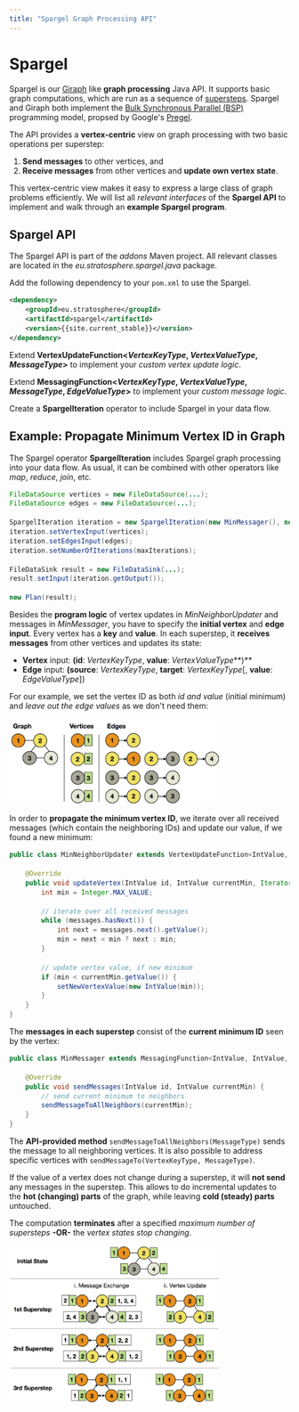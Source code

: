 ```yaml
---
title: "Spargel Graph Processing API"
---
```


Spargel
=======

Spargel is our [Giraph](http://giraph.apache.org) like **graph processing** Java API. It supports basic graph computations, which are run as a sequence of [supersteps](iterations.html#supersteps). Spargel and Giraph both implement the [Bulk Synchronous Parallel (BSP)](https://en.wikipedia.org/wiki/Bulk_Synchronous_Parallel) programming model, propsed by Google's [Pregel](http://googleresearch.blogspot.de/2009/06/large-scale-graph-computing-at-google.html).

The API provides a **vertex-centric** view on graph processing with two basic operations per superstep:

  1. **Send messages** to other vertices, and
  2. **Receive messages** from other vertices and **update own vertex state**.

This vertex-centric view makes it easy to express a large class of graph problems efficiently. We will list all *relevant interfaces* of the **Spargel API** to implement and walk through an **example Spargel program**.

Spargel API
-----------

The Spargel API is part of the *addons* Maven project. All relevant classes are located in the *eu.stratosphere.spargel.java* package.

Add the following dependency to your `pom.xml` to use the Spargel.

```xml
<dependency>
	<groupId>eu.stratosphere</groupId>
	<artifactId>spargel</artifactId>
	<version>{{site.current_stable}}</version>
</dependency>
```

Extend **VertexUpdateFunction&lt;***VertexKeyType*, *VertexValueType*, *MessageType***&gt;** to implement your *custom vertex update logic*.

Extend **MessagingFunction&lt;***VertexKeyType*, *VertexValueType*, *MessageType*, *EdgeValueType***&gt;** to implement your *custom message logic*.

Create a **SpargelIteration** operator to include Spargel in your data flow.

Example: Propagate Minimum Vertex ID in Graph
---------------------------------------------

The Spargel operator **SpargelIteration** includes Spargel graph processing into your data flow. As usual, it can be combined with other operators like *map*, *reduce*, *join*, etc.

```java
FileDataSource vertices = new FileDataSource(...);
FileDataSource edges = new FileDataSource(...);

SpargelIteration iteration = new SpargelIteration(new MinMessager(), new MinNeighborUpdater());
iteration.setVertexInput(vertices);
iteration.setEdgesInput(edges);
iteration.setNumberOfIterations(maxIterations);

FileDataSink result = new FileDataSink(...);
result.setInput(iteration.getOutput());

new Plan(result);
```

Besides the **program logic** of vertex updates in *MinNeighborUpdater* and messages in *MinMessager*, you have to specify the **initial vertex** and **edge input**. Every vertex has a **key** and **value**. In each superstep, it **receives messages** from other vertices and updates its state:

  - **Vertex** input: **(id**: *VertexKeyType*, **value**: *VertexValueType***)**
  - **Edge** input: **(source**: *VertexKeyType*, **target**: *VertexKeyType*[, **value**: *EdgeValueType*])

For our example, we set the vertex ID as both *id and value* (initial minimum) and *leave out the edge values* as we don't need them:

<p class="text-center">
    <img alt="Spargel Example Input" width="75%" src="img/spargel_example_input.png" />
</p>

In order to **propagate the minimum vertex ID**, we iterate over all received messages (which contain the neighboring IDs) and update our value, if we found a new minimum:

```java
public class MinNeighborUpdater extends VertexUpdateFunction<IntValue, IntValue, IntValue> {
	
	@Override
	public void updateVertex(IntValue id, IntValue currentMin, Iterator<IntValue> messages) {
		int min = Integer.MAX_VALUE;

		// iterate over all received messages
		while (messages.hasNext()) {
			int next = messages.next().getValue();
			min = next < min ? next : min;
		}

		// update vertex value, if new minimum
		if (min < currentMin.getValue()) {
			setNewVertexValue(new IntValue(min));
		}
	}
}
```

The **messages in each superstep** consist of the **current minimum ID** seen by the vertex:

```java
public class MinMessager extends MessagingFunction<IntValue, IntValue, IntValue, NullValue> {
	
	@Override
	public void sendMessages(IntValue id, IntValue currentMin) {
		// send current minimum to neighbors
		sendMessageToAllNeighbors(currentMin);
    }
}
```

The **API-provided method** `sendMessageToAllNeighbors(MessageType)` sends the message to all neighboring vertices. It is also possible to address specific vertices with `sendMessageTo(VertexKeyType, MessageType)`.

If the value of a vertex does not change during a superstep, it will **not send** any messages in the superstep. This allows to do incremental updates to the **hot (changing) parts** of the graph, while leaving **cold (steady) parts** untouched.

The computation **terminates** after a specified *maximum number of supersteps* **-OR-** the *vertex states stop changing*.

<p class="text-center">
    <img alt="Spargel Example" width="75%" src="img/spargel_example.png" />
</p>